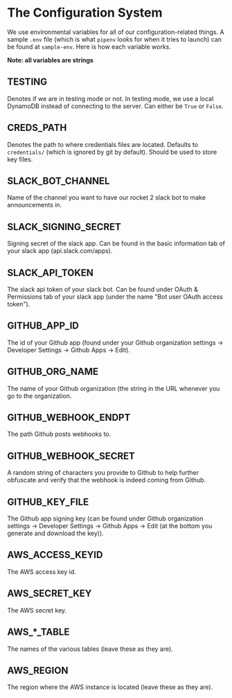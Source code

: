 # The Configuration System

We use environmental variables for all of our configuration-related things.
A sample `.env` file (which is what `pipenv` looks for when it tries to launch)
can be found at `sample-env`. Here is how each variable works.

**Note: all variables are strings**

## TESTING

Denotes if we are in testing mode or not. In testing mode, we use a local
DynamoDB instead of connecting to the server. Can either be `True` or `False`.

## CREDS\_PATH

Denotes the path to where credentials files are located. Defaults to
`credentials/` (which is ignored by git by default). Should be used to store
key files.

## SLACK\_BOT\_CHANNEL

Name of the channel you want to have our rocket 2 slack bot to make
announcements in.

## SLACK\_SIGNING\_SECRET

Signing secret of the slack app. Can be found in the basic information tab of
your slack app (api.slack.com/apps).

## SLACK\_API\_TOKEN

The slack api token of your slack bot. Can be found under OAuth & Permissions
tab of your slack app (under the name "Bot user OAuth access token").

## GITHUB\_APP\_ID

The id of your Github app (found under your Github organization settings ->
Developer Settings -> Github Apps -> Edit).

## GITHUB\_ORG\_NAME

The name of your Github organization (the string in the URL whenever you go to
the organization.

## GITHUB\_WEBHOOK\_ENDPT

The path Github posts webhooks to.

## GITHUB\_WEBHOOK\_SECRET

A random string of characters you provide to Github to help further obfuscate
and verify that the webhook is indeed coming from Github.

## GITHUB\_KEY\_FILE

The Github app signing key (can be found under Github organization settings ->
Developer Settings -> Github Apps -> Edit (at the bottom you generate and
download the key)).

## AWS\_ACCESS\_KEYID

The AWS access key id.

## AWS\_SECRET\_KEY

The AWS secret key.

## AWS\_\*\_TABLE

The names of the various tables (leave these as they are).

## AWS\_REGION

The region where the AWS instance is located (leave these as they are).
